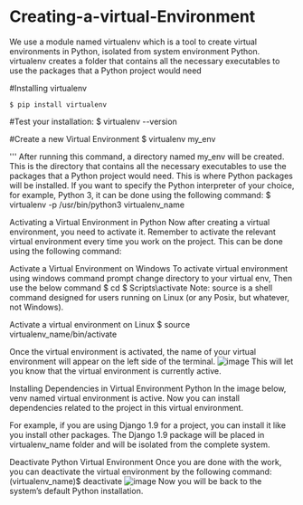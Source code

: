 # Creating-a-virtual-Environment
We use a module named virtualenv which is a tool to create virtual environments in Python, isolated from system environment Python.
virtualenv creates a folder that contains all the necessary executables to use the packages that a Python project would need

#Installing virtualenv
```
$ pip install virtualenv
```

#Test your installation:
$ virtualenv --version

#Create a new Virtual Environment
$ virtualenv my_env

'''
After running this command, a directory named my_env will be created. This is the directory that contains all the necessary executables to use the packages that a Python project would need.
This is where Python packages will be installed. If you want to specify the Python interpreter of your choice, for example, Python 3, it can be done using the following command:
$ virtualenv -p /usr/bin/python3 virtualenv_name

Activating a Virtual Environment in Python
Now after creating a virtual environment, you need to activate it. Remember to activate the relevant virtual environment every time you work on the project. This can be done using the following command:

Activate a Virtual Environment on Windows
To activate virtual environment using windows command prompt change directory to your virtual env, Then use the below command
$ cd <envname>
$ Scripts\activate 
Note: source is a shell command designed for users running on Linux (or any Posix, but whatever, not Windows).

Activate a virtual environment on Linux
$ source virtualenv_name/bin/activate

Once the virtual environment is activated, the name of your virtual environment will appear on the left side of the terminal.
![image](https://github.com/the-faaz/Creating-a-virtual-Environment/assets/161277809/410ec6cb-c6ec-4cea-8e03-8550bf385118)
This will let you know that the virtual environment is currently active.

Installing Dependencies in Virtual Environment Python
In the image below, venv named virtual environment is active. Now you can install dependencies related to the project in this virtual environment.

For example, if you are using Django 1.9 for a project, you can install it like you install other packages.
The Django 1.9 package will be placed in virtualenv_name folder and will be isolated from the complete system.

Deactivate Python Virtual Environment
Once you are done with the work, you can deactivate the virtual environment by the following command:
(virtualenv_name)$ deactivate
![image](https://github.com/the-faaz/Creating-a-virtual-Environment/assets/161277809/a5247a05-3e9f-4b8c-bcb1-3a59f0f884ca)
Now you will be back to the system’s default Python installation.
